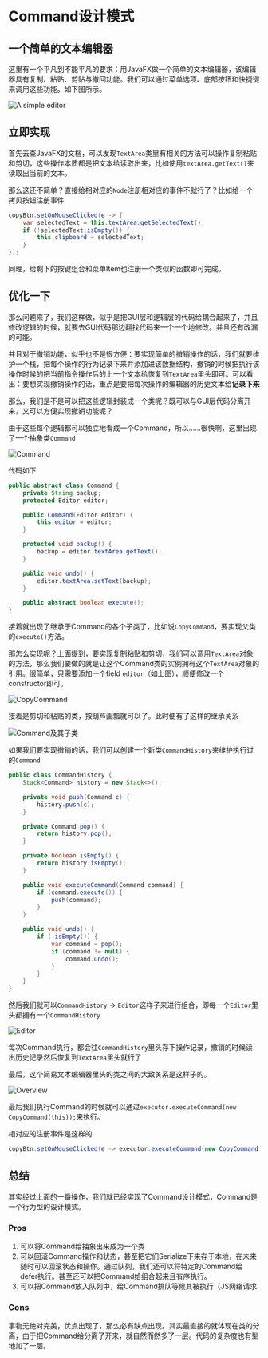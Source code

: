 # Command设计模式

## 一个简单的文本编辑器

这里有一个平凡到不能平凡的要求：用JavaFX做一个简单的文本编辑器，该编辑器具有复制、粘贴、剪贴与撤回功能。我们可以通过菜单选项、底部按钮和快捷键来调用这些功能。如下图所示。

![A simple editor](./a_simple_editor.png)

## 立即实现

首先去查JavaFX的文档，可以发现`TextArea`类里有相关的方法可以操作复制粘贴和剪切，这些操作本质都是把文本给读取出来，比如使用`textArea.getText()`来读取出当前的文本。

那么这还不简单？直接给相对应的`Node`注册相对应的事件不就行了？比如给一个拷贝按钮注册事件

```java
copyBtn.setOnMouseClicked(e -> {
    var selectedText = this.textArea.getSelectedText();
    if (!selectedText.isEmpty()) {
        this.clipboard = selectedText;
    }
});
```

同理，给剩下的按键组合和菜单Item也注册一个类似的函数即可完成。

## 优化一下

那么问题来了，我们这样做，似乎是把GUI层和逻辑层的代码给耦合起来了，并且修改逻辑的时候，就要去GUI代码那边翻找代码来一个一个地修改。并且还有改漏的可能。

并且对于撤销功能，似乎也不是很方便：要实现简单的撤销操作的话，我们就要维护一个栈，把每个操作的行为记录下来并添加进该数据结构，撤销的时候把执行该操作时候的把当前指令操作后的上一个文本给恢复到`TextArea`里头即可。可以看出：要想实现撤销操作的话，重点是要把每次操作的编辑器的历史文本给**记录下来**

那么，我们是不是可以把这些逻辑封装成一个类呢？既可以与GUI层代码分离开来，又可以方便实现撤销功能呢？

由于这些每个逻辑都可以独立地看成一个Command，所以......很快啊，这里出现了一个抽象类`Command`

![Command](./Command.png)

代码如下

```java
public abstract class Command {
    private String backup;
    protected Editor editor;

    public Command(Editor editor) {
        this.editor = editor;
    }

    protected void backup() {
        backup = editor.textArea.getText();
    }

    public void undo() {
        editor.textArea.setText(backup);
    }

    public abstract boolean execute();
}
```

接着就出现了继承于Command的各个子类了，比如说`CopyCommand`，要实现父类的`execute()`方法。

那怎么实现呢？上面提到，要实现复制粘贴和剪切，我们可以调用`TextArea`对象的方法，那么我们要做的就是让这个Command类的实例拥有这个`TextArea`对象的引用。很简单，只需要添加一个field `editor`（如上图），顺便修改一个constructor即可。

![CopyCommand](./CopyCommand.png)

接着是剪切和粘贴的类，按葫芦画瓢就可以了。此时便有了这样的继承关系

![Command及其子类](./Command_and_its_sons.png)

如果我们要实现撤销的话，我们可以创建一个新类`CommandHistory`来维护执行过的`Command`

```java
public class CommandHistory {
    Stack<Command> history = new Stack<>();

    private void push(Command c) {
        history.push(c);
    }

    private Command pop() {
        return history.pop();
    }

    private boolean isEmpty() {
        return history.isEmpty();
    }

    public void executeCommand(Command command) {
        if (command.execute()) {
            push(command);
        }
    }

    public void undo() {
        if (!isEmpty()) {
            var command = pop();
            if (command != null) {
                command.undo();
            }
        }
    }
}
```

然后我们就可以`CommandHistory` -> `Editor`这样子来进行组合，即每一个`Editor`里头都拥有一个`CommandHistory`

![Editor](./Editor.png)

每次Command执行，都会往`CommandHistory`里头存下操作记录，撤销的时候读出历史记录然后恢复到`TextArea`里头就行了

最后，这个简易文本编辑器里头的类之间的大致关系是这样子的。

![Overview](./Overview.png)

最后我们执行Command的时候就可以通过`executor.executeCommand(new CopyCommand(this));`来执行。

相对应的注册事件是这样的

```java
copyBtn.setOnMouseClicked(e -> executor.executeCommand(new CopyCommand(this)));
```

## 总结

其实经过上面的一番操作，我们就已经实现了Command设计模式，Command是一个行为型的设计模式。

### Pros

1. 可以将Command给抽象出来成为一个类
2. 可以回滚Command操作和状态，甚至把它们Serialize下来存于本地，在未来随时可以回滚状态和操作。通过队列，我们还可以将特定的Command给defer执行。甚至还可以把Command给组合起来且有序执行。
3. 可以把Command放入队列中，给Command排队等候其被执行（JS网络请求

### Cons

事物无绝对完美，优点出现了，那么必有缺点出现。其实最直接的就体现在类的分离，由于把Command给分离了开来，就自然而然多了一层。代码的复杂度也有型地加了一层。